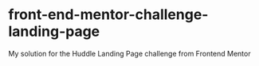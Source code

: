 # front-end-mentor-challenge-landing-page
My solution for the Huddle Landing Page challenge from Frontend Mentor
